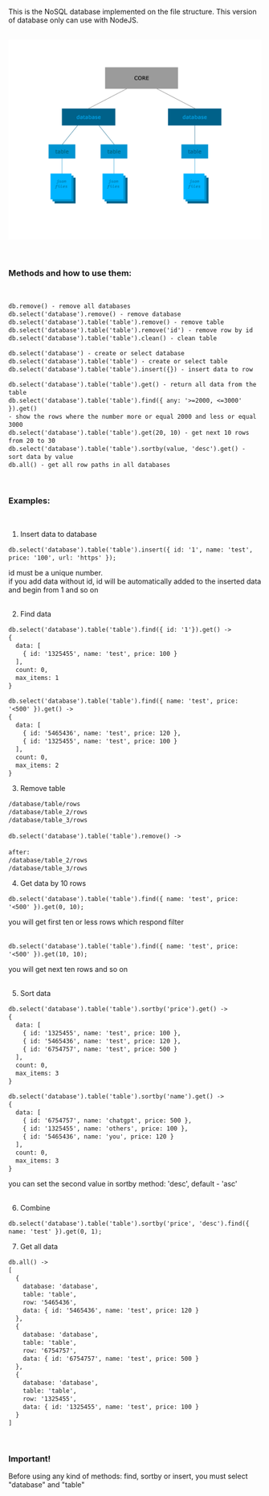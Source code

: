 This is the NoSQL database implemented on the file structure. This version of database only can use with NodeJS.
<br><br>

![database_structure](./database_structure.png "Database Structure")

<br>

### Methods and how to use them:
<br>

```
db.remove() - remove all databases
db.select('database').remove() - remove database
db.select('database').table('table').remove() - remove table
db.select('database').table('table').remove('id') - remove row by id
db.select('database').table('table').clean() - clean table
```
```
db.select('database') - create or select database
db.select('database').table('table') - create or select table
db.select('database').table('table').insert({}) - insert data to row
```
```
db.select('database').table('table').get() - return all data from the table
db.select('database').table('table').find({ any: '>=2000, <=3000' }).get()
- show the rows where the number more or equal 2000 and less or equal 3000
db.select('database').table('table').get(20, 10) - get next 10 rows from 20 to 30
db.select('database').table('table').sortby(value, 'desc').get() - sort data by value
db.all() - get all row paths in all databases
```

<br>

### Examples:
<br>

1. Insert data to database
```
db.select('database').table('table').insert({ id: '1', name: 'test', price: '100', url: 'https' });
```
id must be a unique number.\
if you add data without id, id will be automatically added to the inserted data and begin from 1 and so on
<br><br>

2. Find data
```
db.select('database').table('table').find({ id: '1'}).get() ->
{
  data: [
    { id: '1325455', name: 'test', price: 100 }
  ],
  count: 0,
  max_items: 1
}
```
```
db.select('database').table('table').find({ name: 'test', price: '<500' }).get() ->
{
  data: [
    { id: '5465436', name: 'test', price: 120 },
    { id: '1325455', name: 'test', price: 100 }
  ],
  count: 0,
  max_items: 2
}
```
3. Remove table
```
/database/table/rows
/database/table_2/rows
/database/table_3/rows

db.select('database').table('table').remove() ->

after:
/database/table_2/rows
/database/table_3/rows
```
4. Get data by 10 rows
```
db.select('database').table('table').find({ name: 'test', price: '<500' }).get(0, 10);
```
you will get first ten or less rows which respond filter
<br><br>

```
db.select('database').table('table').find({ name: 'test', price: '<500' }).get(10, 10);
```
you will get next ten rows and so on
<br><br>

5. Sort data
```
db.select('database').table('table').sortby('price').get() ->
{
  data: [
    { id: '1325455', name: 'test', price: 100 },
    { id: '5465436', name: 'test', price: 120 },
    { id: '6754757', name: 'test', price: 500 }
  ],
  count: 0,
  max_items: 3
}
```
```
db.select('database').table('table').sortby('name').get() ->
{
  data: [
    { id: '6754757', name: 'chatgpt', price: 500 },
    { id: '1325455', name: 'others', price: 100 },
    { id: '5465436', name: 'you', price: 120 }
  ],
  count: 0,
  max_items: 3
}
```
you can set the second value in sortby method: 'desc', default - 'asc'
<br><br>

6. Combine
```
db.select('database').table('table').sortby('price', 'desc').find({ name: 'test' }).get(0, 1);
```

7. Get all data
```
db.all() ->
[
  {
    database: 'database',
    table: 'table',
    row: '5465436',
    data: { id: '5465436', name: 'test', price: 120 }
  },
  {
    database: 'database',
    table: 'table',
    row: '6754757',
    data: { id: '6754757', name: 'test', price: 500 }
  },
  {
    database: 'database',
    table: 'table',
    row: '1325455',
    data: { id: '1325455', name: 'test', price: 100 }
  }
]
```

<br>

### Important!
Before using any kind of methods: find, sortby or insert, you must select "database" and "table"
